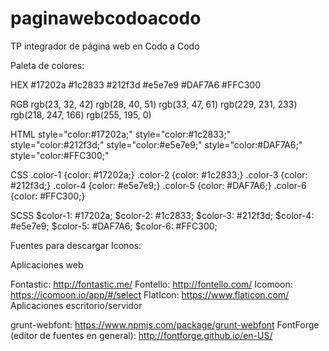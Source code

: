 # paginawebcodoacodo
TP integrador de página web en Codo a Codo

Paleta de colores: 

HEX
#17202a
#1c2833
#212f3d
#e5e7e9
#DAF7A6
#FFC300

RGB
rgb(23, 32, 42)
rgb(28, 40, 51)
rgb(33, 47, 61)
rgb(229, 231, 233)
rgb(218, 247, 166)
rgb(255, 195, 0)

HTML
style="color:#17202a;"
style="color:#1c2833;"
style="color:#212f3d;"
style="color:#e5e7e9;"
style="color:#DAF7A6;"
style="color:#FFC300;"

CSS
.color-1 {color: #17202a;}
.color-2 {color: #1c2833;}
.color-3 {color: #212f3d;}
.color-4 {color: #e5e7e9;}
.color-5 {color: #DAF7A6;}
.color-6 {color: #FFC300;}

SCSS
$color-1: #17202a;
$color-2: #1c2833;
$color-3: #212f3d;
$color-4: #e5e7e9;
$color-5: #DAF7A6;
$color-6: #FFC300;

Fuentes para descargar Iconos: 

Aplicaciones web

Fontastic: http://fontastic.me/
Fontello: http://fontello.com/
Icomoon: https://icomoon.io/app/#/select
FlatIcon: https://www.flaticon.com/
Aplicaciones escritorio/servidor

grunt-webfont: https://www.npmjs.com/package/grunt-webfont
FontForge (editor de fuentes en general): http://fontforge.github.io/en-US/